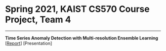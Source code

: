 # Spring 2021, KAIST CS570 Course Project, Team 4
----
**Time Series Anomaly Detection with Multi-resolution Ensemble Learning** [[Report](https://github.com/itouchz/Mr.TAD/blob/main/Final%20Report..pdf)] [Presentation]
